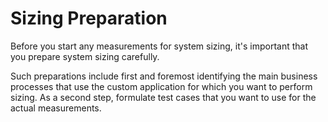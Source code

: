 <!-- loiofb48310b48fe4a15836ec18c7ee5cac5 -->

# Sizing Preparation

Before you start any measurements for system sizing, it's important that you prepare system sizing carefully.

Such preparations include first and foremost identifying the main business processes that use the custom application for which you want to perform sizing. As a second step, formulate test cases that you want to use for the actual measurements.

